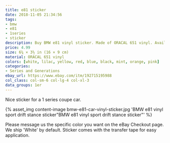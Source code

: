 ```yaml
---
title: e81 sticker
date: 2018-11-05 21:34:56
tags:
- bmw
- e81
- 1series
- sticker
description: Buy BMW e81 vinyl sticker. Made of ORACAL 651 vinyl. Available in different colors.
price: 4.99
size: 6¼ × 3½ in (16 × 9 cm)
material: ORACAL 651 vinyl
colors: [white, lilac, yellow, red, blue, black, mint, orange, pink]
categories:
- Series and Generations
ebay_url: https://www.ebay.com/itm/192715195988
col_class: col-sm-6 col-lg-4 col-xl-3
data_groups: 1er
---
```


Nice sticker for a 1 series coupe car.

<!-- more -->
{% asset_img content-image bmw-e81-car-vinyl-sticker.jpg 'BMW e81 vinyl sport drift stance sticker"BMW e81 vinyl sport drift stance sticker"' %}

Please message us the specific color you want on the eBay Checkout page. We ship 'White' by default. Sticker comes with the transfer tape for easy application.
